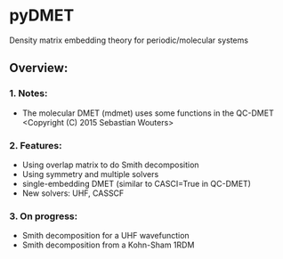 # pyDMET
Density matrix embedding theory for periodic/molecular systems

## Overview:
### 1. Notes: 
- The molecular DMET (mdmet) uses some functions in the QC-DMET <Copyright (C) 2015 Sebastian Wouters>
### 2. Features:
- Using overlap matrix to do Smith decomposition
- Using symmetry and multiple solvers
- single-embedding DMET (similar to CASCI=True in QC-DMET)
- New solvers: UHF, CASSCF

### 3. On progress:
- Smith decomposition for a UHF wavefunction
- Smith decomposition from a Kohn-Sham 1RDM
